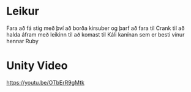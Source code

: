 # Leikur
Fara að fá stig með því að borða kirsuber og þarf að fara til Crank til að halda áfram með leikinn til að komast til Káli kanínan sem er besti vínur hennar Ruby

# Unity Video
https://youtu.be/OTbErR9gMtk
